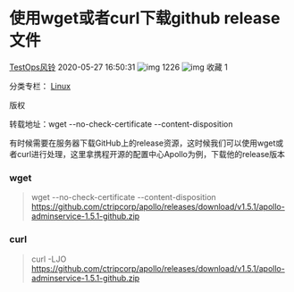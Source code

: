 # 使用wget或者curl下载github release文件

[TestOps风铃](https://blog.csdn.net/weixin_38389124) 2020-05-27 16:50:31 ![img](https://csdnimg.cn/release/blogv2/dist/pc/img/articleReadEyes.png) 1226 ![img](https://csdnimg.cn/release/blogv2/dist/pc/img/tobarCollect.png) 收藏 1

分类专栏： [Linux](https://blog.csdn.net/weixin_38389124/category_8808617.html)

版权

转载地址：wget --no-check-certificate --content-disposition

有时候需要在服务器下载GitHub上的release资源，这时候我们可以使用wget或者curl进行处理，这里拿携程开源的配置中心Apollo为例，下载他的release版本

### wget

> wget --no-check-certificate --content-disposition https://github.com/ctripcorp/apollo/releases/download/v1.5.1/apollo-adminservice-1.5.1-github.zip

### curl

> curl -LJO https://github.com/ctripcorp/apollo/releases/download/v1.5.1/apollo-adminservice-1.5.1-github.zip